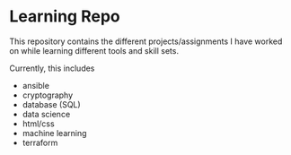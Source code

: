 # Learning Repo

This repository contains the different projects/assignments I have worked on while learning different tools and skill sets.

Currently, this includes
- ansible
- cryptography
- database (SQL)
- data science
- html/css
- machine learning
- terraform